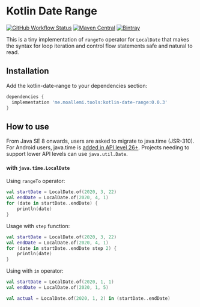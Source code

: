 # Kotlin Date Range

[![GitHub Workflow Status](https://img.shields.io/github/workflow/status/moallemi/kotlin-date-range/CI)](https://github.com/moallemi/kotlin-date-range/actions?query=workflow%3ACI)
[![Maven Central](https://img.shields.io/maven-central/v/me.moallemi.tools/kotlin-date-range)](https://search.maven.org/artifact/me.moallemi.tools/kotlin-date-range)
[![Bintray](https://img.shields.io/bintray/v/moallemi/maven/kotlin-date-range?label=jcenter)](https://bintray.com/moallemi/maven/kotlin-date-range)


This is a tiny implementation of `rangeTo` operator for `LocalDate` that makes the syntax for loop iteration and control flow statements safe and natural to read.

## Installation

Add the kotlin-date-range to your dependencies section:

```groovy
dependencies {
  implementation 'me.moallemi.tools:kotlin-date-range:0.0.3'
}
```


## How to use

From Java SE 8 onwards, users are asked to migrate to java.time (JSR-310). For Android users, java.time is [added in API level 26+](https://developer.android.com/reference/java/time/package-summary). Projects needing to support lower API levels can use `java.util.Date`.

#### with `java.time.LocalDate`

Using `rangeTo` operator:

```kotlin
val startDate = LocalDate.of(2020, 3, 22)
val endDate = LocalDate.of(2020, 4, 1)
for (date in startDate..endDate) {
    println(date)
}
```

Usage with `step` function:

```kotlin
val startDate = LocalDate.of(2020, 3, 22)
val endDate = LocalDate.of(2020, 4, 1)
for (date in startDate..endDate step 2) {
    println(date)
}
```

Using with `in` operator:

```kotlin
val startDate = LocalDate.of(2020, 1, 1)
val endDate = LocalDate.of(2020, 1, 5)

val actual = LocalDate.of(2020, 1, 2) in (startDate..endDate)
```




